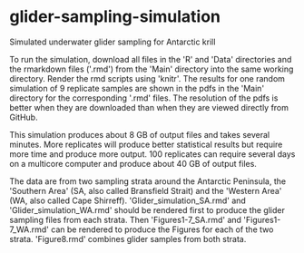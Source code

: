 # glider-sampling-simulation
Simulated underwater glider sampling for Antarctic krill

To run the simulation, download all files in the 'R' and 'Data' directories and the rmarkdown files ('.rmd') from the 'Main' directory into the same working directory. Render the rmd scripts using 'knitr'. The results for one random simulation of 9 replicate samples are shown in the pdfs in the 'Main' directory for the corresponding '.rmd' files. The resolution of the pdfs is better when they are downloaded than when they are viewed directly from GitHub. 

This simulation produces about 8 GB of output files and takes several minutes. More replicates will produce better statistical results but require more time and produce more output. 100 replicates can require several days on a multicore computer and produce about 40 GB of output files.

The data are from two sampling strata around the Antarctic Peninsula, the 'Southern Area' (SA, also called Bransfield Strait) and the 'Western Area' (WA, also called Cape Shirreff). 'Glider_simulation_SA.rmd' and 'Glider_simulation_WA.rmd' should be rendered first to produce the glider sampling files from each strata. Then 'Figures1-7_SA.rmd' and 'Figures1-7_WA.rmd' can be rendered to produce the Figures for each of the two strata. 'Figure8.rmd' combines glider samples from both strata.
